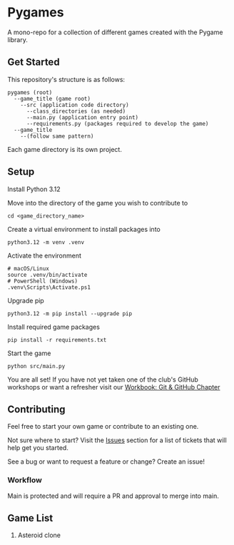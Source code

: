 # Pygames

A mono-repo for a collection of different games created with the Pygame library.

## Get Started

This repository's structure is as follows:

```shell
pygames (root)
  --game_title (game root)
    --src (application code directory)
      --class_directories (as needed)
      --main.py (application entry point)
      --requirements.py (packages required to develop the game)
  --game_title
    --(follow same pattern)
```

Each game directory is its own project.

## Setup

Install Python 3.12

Move into the directory of the game you wish to contribute to

```shell
cd <game_directory_name>
```

Create a virtual environment to install packages into

```shell
python3.12 -m venv .venv
```

Activate the environment
```shell
# macOS/Linux
source .venv/bin/activate
# PowerShell (Windows)
.venv\Scripts\Activate.ps1
```

Upgrade pip

```shell
python3.12 -m pip install --upgrade pip
```

Install required game packages

```shell
pip install -r requirements.txt
```

Start the game

```shell
python src/main.py
```

You are all set! If you have not yet taken one of the club's GitHub workshops or want a refresher visit our [Workbook: Git & GitHub Chapter](https://nsccs.github.io/git_and_github_workshop/index.html)

## Contributing

Feel free to start your own game or contribute to an existing one.

Not sure where to start? Visit the [Issues](https://github.com/nsccs/pygames/issues) section for a list of tickets that will help get you started.

See a bug or want to request a feature or change? Create an issue!

### Workflow

Main is protected and will require a PR and approval to merge into main.

## Game List

1. Asteroid clone

